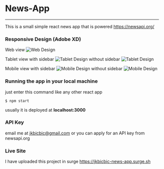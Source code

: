 # News-App
****
This is a small simple react news app that is powered https://newsapi.org/

### Responsive Design (Adobe XD)

Web view
![Web Design](/news-app-design/Web-1920-1.png)

Tablet view with sidebar
![Tablet Design](/news-app-design/iPad-1.png)
without sidebar
![Tablet Design](/news-app-design/iPad-2.png)

Mobile view with sidebar
![Mobile Design](/news-app-design/iPhone-6-7-8-2.png)
without sidebar
![Mobile Design](/news-app-design/iPhone-6-7-8-1.png)

### Running the app in your local machine
just enter this command like any other react app
```
$ npm start
```

usually it is deployed at **localhost:3000**

### API Key 
email me at jkbicbic@gmail.com or you can apply for an API key from newsapi.org

### Live Site
I have uploaded this project in surge
https://jkbicbic-news-app.surge.sh


